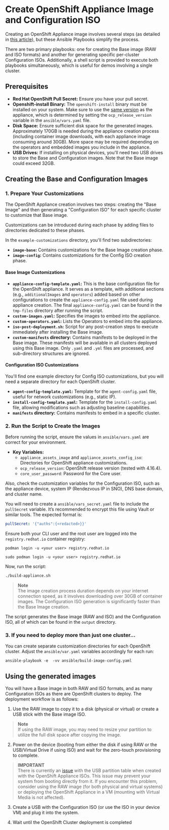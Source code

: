 # Create OpenShift Appliance Image and Configuration ISO

Creating an OpenShift Appliance image involves several steps (as detailed in [this article](https://access.redhat.com/articles/7065136)), but these Ansible Playbooks simplify the process.

There are two primary playbooks: one for creating the Base image (RAW and ISO formats) and another for generating specific per-cluster Configuration ISOs. Additionally, a shell script is provided to execute both playbooks simultaneously, which is useful for demos involving a single cluster.

## Prerequisites

- **Red Hat OpenShift Pull Secret:** Ensure you have your pull secret.
- **Openshift-install Binary:** The `openshift-install` binary must be installed on your system. Make sure to use the [same version](https://mirror.openshift.com/pub/openshift-v4/x86_64/clients/ocp/) as the appliance, which is determined by setting the `ocp_release_version` variable in the `ansible/vars.yaml` file.
- **Disk Space:** Ensure sufficient disk space for the generated images. Approximately 170GB is needed during the appliance creation process (including container image downloads, with each appliance image consuming around 30GB). More space may be required depending on the operators and embedded images you include in the appliance.
- **USB Drives:** If installing on physical devices, you'll need two USB drives to store the Base and Configuration images. Note that the Base image could exceed 32GB.

## Creating the Base and Configuration Images

### 1. Prepare Your Customizations

The OpenShift Appliance creation involves two steps: creating the "Base Image" and then generating a "Configuration ISO" for each specific cluster to customize that Base image.

Customizations can be introduced during each phase by adding files to directories dedicated to these phases.

In the `example-customizations` directory, you'll find two subdirectories:
- **`image-base`:** Contains customizations for the Base Image creation phase.
- **`image-config`:** Contains customizations for the Config ISO creation phase.

#### Base Image Customizations
- **`appliance-config-template.yaml`:** This is the base configuration file for the OpenShift appliance. It serves as a template, with additional sections (e.g., `additionalImages` and `operators`) added based on other configurations to create the `appliance-config.yaml` file used during appliance creation. The final `appliance-config.yaml` can be found in the `tmp-files` directory after running the script.
- **`custom-images.yaml`:** Specifies the images to embed into the appliance.
- **`custom-operators.yaml`:** Lists the Operators to embed into the appliance.
- **`iso-post-deployment.sh`:** Script for any post-creation steps to execute immediately after installing the Base image.
- **`custom-manifests` directory:** Contains manifests to be deployed in the Base image. These manifests will be available in all clusters deployed using this Base image. Only `.yaml` and `.yml` files are processed, and sub-directory structures are ignored.

#### Configuration ISO Customizations
You'll find one example directory for Config ISO customizations, but you will need a separate directory for each OpenShift cluster.
- **`agent-config-template.yaml`:** Template for the `agent-config.yaml` file, useful for network customizations (e.g., static IP).
- **`install-config-template.yaml`:** Template for the `install-config.yaml` file, allowing modifications such as adjusting baseline capabilities.
- **`manifests` directory:** Contains manifests to embed in a specific cluster.

### 2. Run the Script to Create the Images

Before running the script, ensure the values in `ansible/vars.yaml` are correct for your environment.

- **Key Variables:**
  - `appliance_assets_image` and `appliance_assets_config_iso`: Directories for OpenShift appliance customizations.
  - `ocp_release_version`: OpenShift release version (tested with 4.16.4).
  - `core_user_password`: Password for the Core user.

Also, check the customization variables for the Configuration ISO, such as the appliance device, system IP (Rendezvous IP in SNO), DNS base domain, and cluster name.

You will need to create a `ansible/vars_secret.yaml` file to include the `pullSecret` variable. It’s recommended to encrypt this file using Vault or similar tools. The expected format is:

```yaml
pullSecret: '{"auths":{<redacted>}}'
```

Ensure both your CLI user and the root user are logged into the `registry.redhat.io` container registry:

```shell
podman login -u <your user> registry.redhat.io

sudo podman login -u <your user> registry.redhat.io
```

Now, run the script:

```bash
./build-appliance.sh
```

> **Note**  
> The image creation process duration depends on your internet connection speed, as it involves downloading over 30GB of container images. The Configuration ISO generation is significantly faster than the Base Image creation.

The script generates the Base image (RAW and ISO) and the Configuration ISO, all of which can be found in the `output` directory.


### 3. If you need to deploy more than just one cluster...

You can create separate customization directories for each OpenShift cluster. Adjust the `ansible/var.yaml` variables accordingly for each run:

```shell
ansible-playbook -e  -vv ansible/build-image-config.yaml

```


## Using the generated images

You will have a Base image in both RAW and ISO formats, and as many Configuration ISOs as there are OpenShift clusters to deploy. The deployment workflow is as follows:

1. Use the RAW image to copy it to a disk (physical or virtual) or create a USB stick with the Base image ISO.

> **Note**  
> If using the RAW image, you may need to resize your partition to utilize the full disk space after copying the image.

2. Power on the device (booting from either the disk if using RAW or the USB/Virtual Drive if using ISO) and wait for the zero-touch provisioning to complete.

> **IMPORTANT**  
> There is currently an [issue](https://issues.redhat.com/browse/MGMT-18555) with the USB partition table when created with the OpenShift Appliance ISOs. This issue may prevent your system from booting directly from it. If you encounter this problem, consider using the RAW image (for both physical and virtual systems) or deploying the OpenShift Appliance in a VM (mounting with Virtual Media is not affected).

3. Create a USB with the Configuration ISO (or use the ISO in your device VM) and plug it into the system.

4. Wait until the OpenShift Cluster deployment is completed


